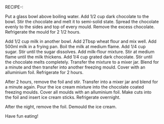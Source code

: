 RECIPE-:

Put a glass bowl above boiling water.
Add 1/2 cup dark chocolate to the bowl.
Stir the chocolate and melt it to semi-solid state.
Spread the chocolate evenly to the sides and top of every mould.
Remove the excess chocolate.
Refrigerate the mould for 2 1/2 hours.

Add 1/2 cup milk in another bowl.
Add 2Tbsp wheat flour and mix well.
Add 500ml milk in a frying pan.
Boil the milk at medium flame.
Add 1/4 cup sugar.
Stir until the sugar dissolves.
Add milk-flour mixture.
Stir at medium flame until the milk thickens.
Add 1/4 cup grated dark chocolate.
Stir until the chocolate melts completely.
Transfer the mixture to a mixer jar.
Blend for a minute and then transfer into another freezing mould.
Cover with an alluminium foil.
Refrigerate for 2 hours.

After 2 hours, remove the foil and stir.
Transfer into a mixer jar and blend for a minute again.
Pour the ice cream mixture into the chocolate coated freezing moulds.
Cover all moulds with an alluminium foil.
Make cuts into the foil and insert ice cream sticks.
Refrigerate overnight.

After the night, remove the foil.
Demould the ice cream.

Have fun eating!